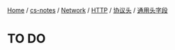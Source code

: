 [Home](https://mengxianbin.github.io) /
[cs-notes](https://mengxianbin.github.io/cs-notes/site) /
[Network](https://mengxianbin.github.io/cs-notes/site/Network) /
[HTTP](https://mengxianbin.github.io/cs-notes/site/Network/HTTP) /
[协议头](https://mengxianbin.github.io/cs-notes/site/Network/HTTP/%E5%8D%8F%E8%AE%AE%E5%A4%B4) /
[通用头字段](https://mengxianbin.github.io/cs-notes/site/Network/HTTP/%E5%8D%8F%E8%AE%AE%E5%A4%B4/%E9%80%9A%E7%94%A8%E5%A4%B4%E5%AD%97%E6%AE%B5)

# TO DO
